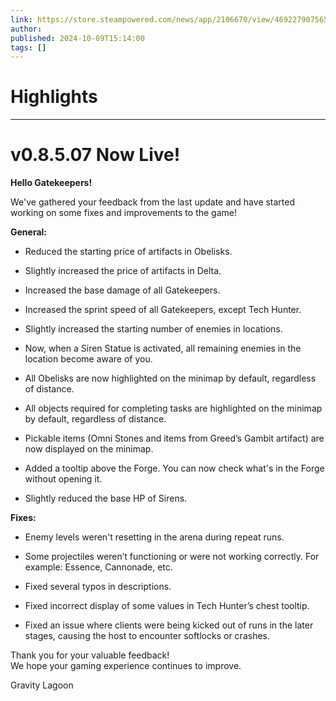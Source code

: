 ```yaml
---
link: https://store.steampowered.com/news/app/2106670/view/4692279075651340012
author: 
published: 2024-10-09T15:14:00
tags: []
---
```

# Highlights


---
# v0.8.5.07 Now Live!
**Hello Gatekeepers!**  
  
We've gathered your feedback from the last update and have started working on some fixes and improvements to the game!  
  
**General:**  

- Reduced the starting price of artifacts in Obelisks.  
    
- Slightly increased the price of artifacts in Delta.  
    
- Increased the base damage of all Gatekeepers.  
    
- Increased the sprint speed of all Gatekeepers, except Tech Hunter.  
    
- Slightly increased the starting number of enemies in locations.  
    
- Now, when a Siren Statue is activated, all remaining enemies in the location become aware of you.  
    
- All Obelisks are now highlighted on the minimap by default, regardless of distance.  
    
- All objects required for completing tasks are highlighted on the minimap by default, regardless of distance.  
    
- Pickable items (Omni Stones and items from Greed’s Gambit artifact) are now displayed on the minimap.  
    
- Added a tooltip above the Forge. You can now check what's in the Forge without opening it.  
    
- Slightly reduced the base HP of Sirens.

  
**Fixes:**  

- Enemy levels weren't resetting in the arena during repeat runs.  
    
- Some projectiles weren’t functioning or were not working correctly. For example: Essence, Cannonade, etc.  
    
- Fixed several typos in descriptions.  
    
- Fixed incorrect display of some values in Tech Hunter’s chest tooltip.  
    
- Fixed an issue where clients were being kicked out of runs in the later stages, causing the host to encounter softlocks or crashes.

  
  
Thank you for your valuable feedback!  
We hope your gaming experience continues to improve.  
  
Gravity Lagoon